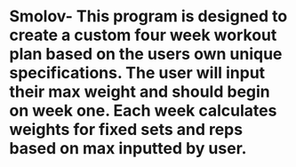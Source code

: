 # Smolov- This program is designed to create a custom four week workout plan based on the users own unique specifications. The user will input their max weight and should begin on week one. Each week calculates weights for fixed sets and reps based on max inputted by user.
